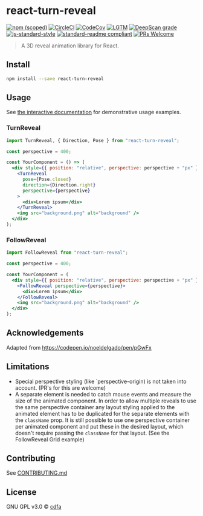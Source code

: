 # react-turn-reveal

[![npm (scoped)](https://img.shields.io/npm/v/@cdfa/react-turn-reveal)](https://www.npmjs.com/package/@cdfa/react-turn-reveal)
[![CircleCI](https://img.shields.io/circleci/build/github/cdfa/react-turn-reveal)](https://circleci.com/gh/cdfa/react-turn-reveal)
[![CodeCov](https://img.shields.io/codecov/c/github/cdfa/react-turn-reveal)](https://codecov.io/gh/cdfa/react-turn-reveal)
[![LGTM](https://img.shields.io/lgtm/grade/javascript/github/cdfa/react-turn-reveal)](https://lgtm.com/projects/g/cdfa/react-turn-reveal/alerts/)
[![DeepScan grade](https://deepscan.io/api/teams/4893/projects/6663/branches/57089/badge/grade.svg)](https://deepscan.io/dashboard#view=project&tid=4893&pid=6663&bid=57089)
[![js-standard-style](https://img.shields.io/badge/code%20style-standard-brightgreen.svg)](http://standardjs.com)
[![standard-readme compliant](https://img.shields.io/badge/readme%20style-standard-brightgreen.svg?style=flat-square)](https://github.com/RichardLitt/standard-readme)
[![PRs Welcome](https://img.shields.io/badge/PRs-welcome-brightgreen.svg?style=flat-square)](http://makeapullrequest.com)

> A 3D reveal animation library for React.

## Install

```bash
npm install --save react-turn-reveal
```

## Usage

See [the interactive documentation](https://cdfa.github.io/react-turn-reveal/) for demonstrative usage examples.

### TurnReveal

```jsx
import TurnReveal, { Direction, Pose } from "react-turn-reveal";

const perspective = 400;

const YourComponent = () => (
  <div style={{ position: "relative", perspective: perspective + "px" }}>
    <TurnReveal
      pose={Pose.closed}
      direction={Direction.right}
      perspective={perspective}
    >
      <div>Lorem ipsum</div>
    </TurnReveal>
    <img src="background.png" alt="background" />
  </div>
);
```

### FollowReveal

```jsx
import FollowReveal from "react-turn-reveal";

const perspective = 400;

const YourComponent = (
  <div style={{ position: "relative", perspective: perspective + "px" }}>
    <FollowReveal perspective={perspective}>
      <div>Lorem ipsum</div>
    </FollowReveal>
    <img src="background.png" alt="background" />
  </div>
);
```

## Acknowledgements

Adapted from <https://codepen.io/noeldelgado/pen/pGwFx>

## Limitations

- Special perspective styling (like `perspective-origin) is not taken into account. (PR's for this are welcome)
- A separate element is needed to catch mouse events and measure the size of the animated component.
  In order to allow multiple reveals to use the same perspective container any layout styling applied to
  the animated element has to be duplicated for the separate elements with the `className` prop.
  It is still possible to use one perspective container per animated component and put these in the desired layout,
  which doesn't require passing the `className` for that layout. (See the FollowReveal Grid example)

## Contributing

See [CONTRIBUTING.md](./CONTRIBUTING.md)

## License

GNU GPL v3.0 © [cdfa](https://github.com/cdfa)
